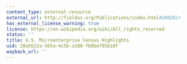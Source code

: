 ```yaml
---
content_type: external-resource
external_url: http://fieldus.org/Publications/index.html#2002Dir
has_external_license_warning: true
license: https://en.wikipedia.org/wiki/All_rights_reserved
status: ''
title: U.S. Microenterprise Census Highlights
uid: 28a5622a-565a-4c5b-a180-fb0be795b10f
wayback_url: ''
---
```

